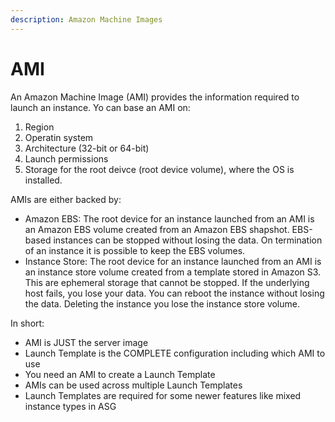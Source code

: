 ```yaml
---
description: Amazon Machine Images
---
```


# AMI

An Amazon Machine Image (AMI) provides the information required to launch an instance. Yo can base an AMI on:

1. Region
2. Operatin system&#x20;
3. Architecture (32-bit or 64-bit)
4. Launch permissions
5. Storage for the root deivce (root device volume), where the OS is installed.

AMIs are either backed by:

* Amazon EBS: The root device for an instance launched from an AMI is an Amazon EBS volume created from an Amazon EBS shapshot. EBS-based instances can be stopped without losing the data. On termination of an instance it is possible to keep the EBS volumes.
* Instance Store: The root device for an instance launched from an AMI is an instance store volume created from a template stored in Amazon S3. This are ephemeral storage that cannot be stopped. If the underlying host fails, you lose your data. You can reboot the instance without losing the data. Deleting the instance you lose the instance store volume.&#x20;

In short:

* AMI is JUST the server image
* Launch Template is the COMPLETE configuration including which AMI to use
* You need an AMI to create a Launch Template
* AMIs can be used across multiple Launch Templates
* Launch Templates are required for some newer features like mixed instance types in ASG
